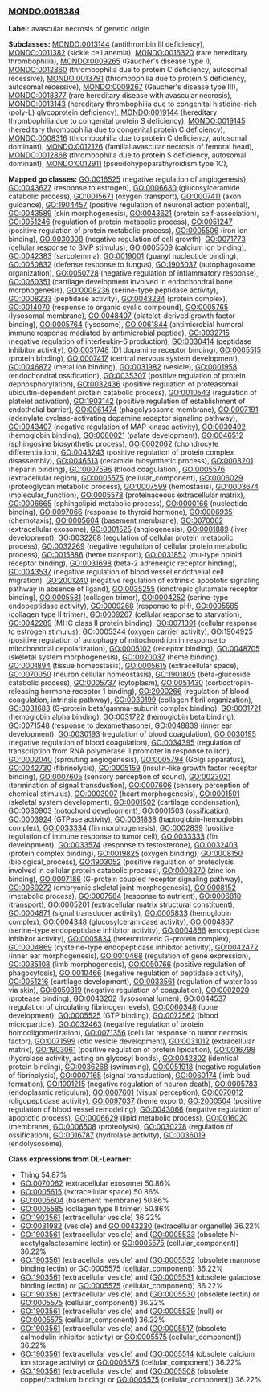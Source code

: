 
### [MONDO:0018384](http://purl.obolibrary.org/obo/MONDO_0018384)
**Label:** avascular necrosis of genetic origin

**Subclasses:** [MONDO:0013144](http://purl.obolibrary.org/obo/MONDO_0013144) (antithrombin III deficiency), [MONDO:0011382](http://purl.obolibrary.org/obo/MONDO_0011382) (sickle cell anemia), [MONDO:0016320](http://purl.obolibrary.org/obo/MONDO_0016320) (rare hereditary thrombophilia), [MONDO:0009265](http://purl.obolibrary.org/obo/MONDO_0009265) (Gaucher's disease type I), [MONDO:0012860](http://purl.obolibrary.org/obo/MONDO_0012860) (thrombophilia due to protein C deficiency, autosomal recessive), [MONDO:0013791](http://purl.obolibrary.org/obo/MONDO_0013791) (thrombophilia due to protein S deficiency, autosomal recessive), [MONDO:0009267](http://purl.obolibrary.org/obo/MONDO_0009267) (Gaucher's disease type III), [MONDO:0018377](http://purl.obolibrary.org/obo/MONDO_0018377) (rare hereditary disease with avascular necrosis), [MONDO:0013143](http://purl.obolibrary.org/obo/MONDO_0013143) (hereditary thrombophilia due to congenital histidine-rich (poly-L) glycoprotein deficiency), [MONDO:0019144](http://purl.obolibrary.org/obo/MONDO_0019144) (hereditary thrombophilia due to congenital protein S deficiency), [MONDO:0019145](http://purl.obolibrary.org/obo/MONDO_0019145) (hereditary thrombophilia due to congenital protein C deficiency), [MONDO:0008316](http://purl.obolibrary.org/obo/MONDO_0008316) (thrombophilia due to protein C deficiency, autosomal dominant), [MONDO:0012126](http://purl.obolibrary.org/obo/MONDO_0012126) (familial avascular necrosis of femoral head), [MONDO:0012868](http://purl.obolibrary.org/obo/MONDO_0012868) (thrombophilia due to protein S deficiency, autosomal dominant), [MONDO:0012911](http://purl.obolibrary.org/obo/MONDO_0012911) (pseudohypoparathyroidism type 1C), 

**Mapped go classes:** [GO:0016525](http://purl.obolibrary.org/obo/GO_0016525) (negative regulation of angiogenesis), [GO:0043627](http://purl.obolibrary.org/obo/GO_0043627) (response to estrogen), [GO:0006680](http://purl.obolibrary.org/obo/GO_0006680) (glucosylceramide catabolic process), [GO:0015671](http://purl.obolibrary.org/obo/GO_0015671) (oxygen transport), [GO:0007411](http://purl.obolibrary.org/obo/GO_0007411) (axon guidance), [GO:1904457](http://purl.obolibrary.org/obo/GO_1904457) (positive regulation of neuronal action potential), [GO:0043589](http://purl.obolibrary.org/obo/GO_0043589) (skin morphogenesis), [GO:0043621](http://purl.obolibrary.org/obo/GO_0043621) (protein self-association), [GO:0051246](http://purl.obolibrary.org/obo/GO_0051246) (regulation of protein metabolic process), [GO:0051247](http://purl.obolibrary.org/obo/GO_0051247) (positive regulation of protein metabolic process), [GO:0005506](http://purl.obolibrary.org/obo/GO_0005506) (iron ion binding), [GO:0030308](http://purl.obolibrary.org/obo/GO_0030308) (negative regulation of cell growth), [GO:0071773](http://purl.obolibrary.org/obo/GO_0071773) (cellular response to BMP stimulus), [GO:0005509](http://purl.obolibrary.org/obo/GO_0005509) (calcium ion binding), [GO:0042383](http://purl.obolibrary.org/obo/GO_0042383) (sarcolemma), [GO:0019001](http://purl.obolibrary.org/obo/GO_0019001) (guanyl nucleotide binding), [GO:0050832](http://purl.obolibrary.org/obo/GO_0050832) (defense response to fungus), [GO:1905037](http://purl.obolibrary.org/obo/GO_1905037) (autophagosome organization), [GO:0050728](http://purl.obolibrary.org/obo/GO_0050728) (negative regulation of inflammatory response), [GO:0060351](http://purl.obolibrary.org/obo/GO_0060351) (cartilage development involved in endochondral bone morphogenesis), [GO:0008236](http://purl.obolibrary.org/obo/GO_0008236) (serine-type peptidase activity), [GO:0008233](http://purl.obolibrary.org/obo/GO_0008233) (peptidase activity), [GO:0043234](http://purl.obolibrary.org/obo/GO_0043234) (protein complex), [GO:0014070](http://purl.obolibrary.org/obo/GO_0014070) (response to organic cyclic compound), [GO:0005765](http://purl.obolibrary.org/obo/GO_0005765) (lysosomal membrane), [GO:0048407](http://purl.obolibrary.org/obo/GO_0048407) (platelet-derived growth factor binding), [GO:0005764](http://purl.obolibrary.org/obo/GO_0005764) (lysosome), [GO:0061844](http://purl.obolibrary.org/obo/GO_0061844) (antimicrobial humoral immune response mediated by antimicrobial peptide), [GO:0032715](http://purl.obolibrary.org/obo/GO_0032715) (negative regulation of interleukin-6 production), [GO:0030414](http://purl.obolibrary.org/obo/GO_0030414) (peptidase inhibitor activity), [GO:0031748](http://purl.obolibrary.org/obo/GO_0031748) (D1 dopamine receptor binding), [GO:0005515](http://purl.obolibrary.org/obo/GO_0005515) (protein binding), [GO:0007417](http://purl.obolibrary.org/obo/GO_0007417) (central nervous system development), [GO:0046872](http://purl.obolibrary.org/obo/GO_0046872) (metal ion binding), [GO:0031982](http://purl.obolibrary.org/obo/GO_0031982) (vesicle), [GO:0001958](http://purl.obolibrary.org/obo/GO_0001958) (endochondral ossification), [GO:0035307](http://purl.obolibrary.org/obo/GO_0035307) (positive regulation of protein dephosphorylation), [GO:0032436](http://purl.obolibrary.org/obo/GO_0032436) (positive regulation of proteasomal ubiquitin-dependent protein catabolic process), [GO:0010543](http://purl.obolibrary.org/obo/GO_0010543) (regulation of platelet activation), [GO:1903142](http://purl.obolibrary.org/obo/GO_1903142) (positive regulation of establishment of endothelial barrier), [GO:0061474](http://purl.obolibrary.org/obo/GO_0061474) (phagolysosome membrane), [GO:0007191](http://purl.obolibrary.org/obo/GO_0007191) (adenylate cyclase-activating dopamine receptor signaling pathway), [GO:0043407](http://purl.obolibrary.org/obo/GO_0043407) (negative regulation of MAP kinase activity), [GO:0030492](http://purl.obolibrary.org/obo/GO_0030492) (hemoglobin binding), [GO:0060021](http://purl.obolibrary.org/obo/GO_0060021) (palate development), [GO:0046512](http://purl.obolibrary.org/obo/GO_0046512) (sphingosine biosynthetic process), [GO:0002062](http://purl.obolibrary.org/obo/GO_0002062) (chondrocyte differentiation), [GO:0043243](http://purl.obolibrary.org/obo/GO_0043243) (positive regulation of protein complex disassembly), [GO:0046513](http://purl.obolibrary.org/obo/GO_0046513) (ceramide biosynthetic process), [GO:0008201](http://purl.obolibrary.org/obo/GO_0008201) (heparin binding), [GO:0007596](http://purl.obolibrary.org/obo/GO_0007596) (blood coagulation), [GO:0005576](http://purl.obolibrary.org/obo/GO_0005576) (extracellular region), [GO:0005575](http://purl.obolibrary.org/obo/GO_0005575) (cellular_component), [GO:0006029](http://purl.obolibrary.org/obo/GO_0006029) (proteoglycan metabolic process), [GO:0007599](http://purl.obolibrary.org/obo/GO_0007599) (hemostasis), [GO:0003674](http://purl.obolibrary.org/obo/GO_0003674) (molecular_function), [GO:0005578](http://purl.obolibrary.org/obo/GO_0005578) (proteinaceous extracellular matrix), [GO:0006665](http://purl.obolibrary.org/obo/GO_0006665) (sphingolipid metabolic process), [GO:0000166](http://purl.obolibrary.org/obo/GO_0000166) (nucleotide binding), [GO:0097066](http://purl.obolibrary.org/obo/GO_0097066) (response to thyroid hormone), [GO:0006935](http://purl.obolibrary.org/obo/GO_0006935) (chemotaxis), [GO:0005604](http://purl.obolibrary.org/obo/GO_0005604) (basement membrane), [GO:0070062](http://purl.obolibrary.org/obo/GO_0070062) (extracellular exosome), [GO:0001525](http://purl.obolibrary.org/obo/GO_0001525) (angiogenesis), [GO:0001889](http://purl.obolibrary.org/obo/GO_0001889) (liver development), [GO:0032268](http://purl.obolibrary.org/obo/GO_0032268) (regulation of cellular protein metabolic process), [GO:0032269](http://purl.obolibrary.org/obo/GO_0032269) (negative regulation of cellular protein metabolic process), [GO:0015886](http://purl.obolibrary.org/obo/GO_0015886) (heme transport), [GO:0031852](http://purl.obolibrary.org/obo/GO_0031852) (mu-type opioid receptor binding), [GO:0031698](http://purl.obolibrary.org/obo/GO_0031698) (beta-2 adrenergic receptor binding), [GO:0043537](http://purl.obolibrary.org/obo/GO_0043537) (negative regulation of blood vessel endothelial cell migration), [GO:2001240](http://purl.obolibrary.org/obo/GO_2001240) (negative regulation of extrinsic apoptotic signaling pathway in absence of ligand), [GO:0035255](http://purl.obolibrary.org/obo/GO_0035255) (ionotropic glutamate receptor binding), [GO:0005581](http://purl.obolibrary.org/obo/GO_0005581) (collagen trimer), [GO:0004252](http://purl.obolibrary.org/obo/GO_0004252) (serine-type endopeptidase activity), [GO:0009268](http://purl.obolibrary.org/obo/GO_0009268) (response to pH), [GO:0005585](http://purl.obolibrary.org/obo/GO_0005585) (collagen type II trimer), [GO:0009267](http://purl.obolibrary.org/obo/GO_0009267) (cellular response to starvation), [GO:0042289](http://purl.obolibrary.org/obo/GO_0042289) (MHC class II protein binding), [GO:0071391](http://purl.obolibrary.org/obo/GO_0071391) (cellular response to estrogen stimulus), [GO:0005344](http://purl.obolibrary.org/obo/GO_0005344) (oxygen carrier activity), [GO:1904925](http://purl.obolibrary.org/obo/GO_1904925) (positive regulation of autophagy of mitochondrion in response to mitochondrial depolarization), [GO:0005102](http://purl.obolibrary.org/obo/GO_0005102) (receptor binding), [GO:0048705](http://purl.obolibrary.org/obo/GO_0048705) (skeletal system morphogenesis), [GO:0020037](http://purl.obolibrary.org/obo/GO_0020037) (heme binding), [GO:0001894](http://purl.obolibrary.org/obo/GO_0001894) (tissue homeostasis), [GO:0005615](http://purl.obolibrary.org/obo/GO_0005615) (extracellular space), [GO:0070050](http://purl.obolibrary.org/obo/GO_0070050) (neuron cellular homeostasis), [GO:1901805](http://purl.obolibrary.org/obo/GO_1901805) (beta-glucoside catabolic process), [GO:0005737](http://purl.obolibrary.org/obo/GO_0005737) (cytoplasm), [GO:0051430](http://purl.obolibrary.org/obo/GO_0051430) (corticotropin-releasing hormone receptor 1 binding), [GO:2000266](http://purl.obolibrary.org/obo/GO_2000266) (regulation of blood coagulation, intrinsic pathway), [GO:0030199](http://purl.obolibrary.org/obo/GO_0030199) (collagen fibril organization), [GO:0031683](http://purl.obolibrary.org/obo/GO_0031683) (G-protein beta/gamma-subunit complex binding), [GO:0031721](http://purl.obolibrary.org/obo/GO_0031721) (hemoglobin alpha binding), [GO:0031722](http://purl.obolibrary.org/obo/GO_0031722) (hemoglobin beta binding), [GO:0071548](http://purl.obolibrary.org/obo/GO_0071548) (response to dexamethasone), [GO:0048839](http://purl.obolibrary.org/obo/GO_0048839) (inner ear development), [GO:0030193](http://purl.obolibrary.org/obo/GO_0030193) (regulation of blood coagulation), [GO:0030195](http://purl.obolibrary.org/obo/GO_0030195) (negative regulation of blood coagulation), [GO:0034395](http://purl.obolibrary.org/obo/GO_0034395) (regulation of transcription from RNA polymerase II promoter in response to iron), [GO:0002040](http://purl.obolibrary.org/obo/GO_0002040) (sprouting angiogenesis), [GO:0005794](http://purl.obolibrary.org/obo/GO_0005794) (Golgi apparatus), [GO:0042730](http://purl.obolibrary.org/obo/GO_0042730) (fibrinolysis), [GO:0005159](http://purl.obolibrary.org/obo/GO_0005159) (insulin-like growth factor receptor binding), [GO:0007605](http://purl.obolibrary.org/obo/GO_0007605) (sensory perception of sound), [GO:0023021](http://purl.obolibrary.org/obo/GO_0023021) (termination of signal transduction), [GO:0007606](http://purl.obolibrary.org/obo/GO_0007606) (sensory perception of chemical stimulus), [GO:0003007](http://purl.obolibrary.org/obo/GO_0003007) (heart morphogenesis), [GO:0001501](http://purl.obolibrary.org/obo/GO_0001501) (skeletal system development), [GO:0001502](http://purl.obolibrary.org/obo/GO_0001502) (cartilage condensation), [GO:0030903](http://purl.obolibrary.org/obo/GO_0030903) (notochord development), [GO:0001503](http://purl.obolibrary.org/obo/GO_0001503) (ossification), [GO:0003924](http://purl.obolibrary.org/obo/GO_0003924) (GTPase activity), [GO:0031838](http://purl.obolibrary.org/obo/GO_0031838) (haptoglobin-hemoglobin complex), [GO:0033334](http://purl.obolibrary.org/obo/GO_0033334) (fin morphogenesis), [GO:0002839](http://purl.obolibrary.org/obo/GO_0002839) (positive regulation of immune response to tumor cell), [GO:0033333](http://purl.obolibrary.org/obo/GO_0033333) (fin development), [GO:0033574](http://purl.obolibrary.org/obo/GO_0033574) (response to testosterone), [GO:0032403](http://purl.obolibrary.org/obo/GO_0032403) (protein complex binding), [GO:0019825](http://purl.obolibrary.org/obo/GO_0019825) (oxygen binding), [GO:0008150](http://purl.obolibrary.org/obo/GO_0008150) (biological_process), [GO:1903052](http://purl.obolibrary.org/obo/GO_1903052) (positive regulation of proteolysis involved in cellular protein catabolic process), [GO:0008270](http://purl.obolibrary.org/obo/GO_0008270) (zinc ion binding), [GO:0007186](http://purl.obolibrary.org/obo/GO_0007186) (G-protein coupled receptor signaling pathway), [GO:0060272](http://purl.obolibrary.org/obo/GO_0060272) (embryonic skeletal joint morphogenesis), [GO:0008152](http://purl.obolibrary.org/obo/GO_0008152) (metabolic process), [GO:0007584](http://purl.obolibrary.org/obo/GO_0007584) (response to nutrient), [GO:0006810](http://purl.obolibrary.org/obo/GO_0006810) (transport), [GO:0005201](http://purl.obolibrary.org/obo/GO_0005201) (extracellular matrix structural constituent), [GO:0004871](http://purl.obolibrary.org/obo/GO_0004871) (signal transducer activity), [GO:0005833](http://purl.obolibrary.org/obo/GO_0005833) (hemoglobin complex), [GO:0004348](http://purl.obolibrary.org/obo/GO_0004348) (glucosylceramidase activity), [GO:0004867](http://purl.obolibrary.org/obo/GO_0004867) (serine-type endopeptidase inhibitor activity), [GO:0004866](http://purl.obolibrary.org/obo/GO_0004866) (endopeptidase inhibitor activity), [GO:0005834](http://purl.obolibrary.org/obo/GO_0005834) (heterotrimeric G-protein complex), [GO:0004869](http://purl.obolibrary.org/obo/GO_0004869) (cysteine-type endopeptidase inhibitor activity), [GO:0042472](http://purl.obolibrary.org/obo/GO_0042472) (inner ear morphogenesis), [GO:0010468](http://purl.obolibrary.org/obo/GO_0010468) (regulation of gene expression), [GO:0035108](http://purl.obolibrary.org/obo/GO_0035108) (limb morphogenesis), [GO:0050766](http://purl.obolibrary.org/obo/GO_0050766) (positive regulation of phagocytosis), [GO:0010466](http://purl.obolibrary.org/obo/GO_0010466) (negative regulation of peptidase activity), [GO:0051216](http://purl.obolibrary.org/obo/GO_0051216) (cartilage development), [GO:0033561](http://purl.obolibrary.org/obo/GO_0033561) (regulation of water loss via skin), [GO:0050819](http://purl.obolibrary.org/obo/GO_0050819) (negative regulation of coagulation), [GO:0002020](http://purl.obolibrary.org/obo/GO_0002020) (protease binding), [GO:0043202](http://purl.obolibrary.org/obo/GO_0043202) (lysosomal lumen), [GO:0044537](http://purl.obolibrary.org/obo/GO_0044537) (regulation of circulating fibrinogen levels), [GO:0060348](http://purl.obolibrary.org/obo/GO_0060348) (bone development), [GO:0005525](http://purl.obolibrary.org/obo/GO_0005525) (GTP binding), [GO:0072562](http://purl.obolibrary.org/obo/GO_0072562) (blood microparticle), [GO:0032463](http://purl.obolibrary.org/obo/GO_0032463) (negative regulation of protein homooligomerization), [GO:0071356](http://purl.obolibrary.org/obo/GO_0071356) (cellular response to tumor necrosis factor), [GO:0071599](http://purl.obolibrary.org/obo/GO_0071599) (otic vesicle development), [GO:0031012](http://purl.obolibrary.org/obo/GO_0031012) (extracellular matrix), [GO:1903061](http://purl.obolibrary.org/obo/GO_1903061) (positive regulation of protein lipidation), [GO:0016798](http://purl.obolibrary.org/obo/GO_0016798) (hydrolase activity, acting on glycosyl bonds), [GO:0042802](http://purl.obolibrary.org/obo/GO_0042802) (identical protein binding), [GO:0036268](http://purl.obolibrary.org/obo/GO_0036268) (swimming), [GO:0051918](http://purl.obolibrary.org/obo/GO_0051918) (negative regulation of fibrinolysis), [GO:0007165](http://purl.obolibrary.org/obo/GO_0007165) (signal transduction), [GO:0060174](http://purl.obolibrary.org/obo/GO_0060174) (limb bud formation), [GO:1901215](http://purl.obolibrary.org/obo/GO_1901215) (negative regulation of neuron death), [GO:0005783](http://purl.obolibrary.org/obo/GO_0005783) (endoplasmic reticulum), [GO:0007601](http://purl.obolibrary.org/obo/GO_0007601) (visual perception), [GO:0070012](http://purl.obolibrary.org/obo/GO_0070012) (oligopeptidase activity), [GO:0097037](http://purl.obolibrary.org/obo/GO_0097037) (heme export), [GO:2000504](http://purl.obolibrary.org/obo/GO_2000504) (positive regulation of blood vessel remodeling), [GO:0043066](http://purl.obolibrary.org/obo/GO_0043066) (negative regulation of apoptotic process), [GO:0006629](http://purl.obolibrary.org/obo/GO_0006629) (lipid metabolic process), [GO:0016020](http://purl.obolibrary.org/obo/GO_0016020) (membrane), [GO:0006508](http://purl.obolibrary.org/obo/GO_0006508) (proteolysis), [GO:0030278](http://purl.obolibrary.org/obo/GO_0030278) (regulation of ossification), [GO:0016787](http://purl.obolibrary.org/obo/GO_0016787) (hydrolase activity), [GO:0036019](http://purl.obolibrary.org/obo/GO_0036019) (endolysosome), 

**Class expressions from DL-Learner:**

- Thing 54.87%
- [GO:0070062](http://purl.obolibrary.org/obo/GO_0070062) (extracellular exosome) 50.86%
- [GO:0005615](http://purl.obolibrary.org/obo/GO_0005615) (extracellular space) 50.86%
- [GO:0005604](http://purl.obolibrary.org/obo/GO_0005604) (basement membrane) 50.86%
- [GO:0005585](http://purl.obolibrary.org/obo/GO_0005585) (collagen type II trimer) 50.86%
- [GO:1903561](http://purl.obolibrary.org/obo/GO_1903561) (extracellular vesicle) 36.22%
- [GO:0031982](http://purl.obolibrary.org/obo/GO_0031982) (vesicle) and [GO:0043230](http://purl.obolibrary.org/obo/GO_0043230) (extracellular organelle) 36.22%
- [GO:1903561](http://purl.obolibrary.org/obo/GO_1903561) (extracellular vesicle) and ([GO:0005533](http://purl.obolibrary.org/obo/GO_0005533) (obsolete N-acetylgalactosamine lectin) or [GO:0005575](http://purl.obolibrary.org/obo/GO_0005575) (cellular_component)) 36.22%
- [GO:1903561](http://purl.obolibrary.org/obo/GO_1903561) (extracellular vesicle) and ([GO:0005532](http://purl.obolibrary.org/obo/GO_0005532) (obsolete mannose binding lectin) or [GO:0005575](http://purl.obolibrary.org/obo/GO_0005575) (cellular_component)) 36.22%
- [GO:1903561](http://purl.obolibrary.org/obo/GO_1903561) (extracellular vesicle) and ([GO:0005531](http://purl.obolibrary.org/obo/GO_0005531) (obsolete galactose binding lectin) or [GO:0005575](http://purl.obolibrary.org/obo/GO_0005575) (cellular_component)) 36.22%
- [GO:1903561](http://purl.obolibrary.org/obo/GO_1903561) (extracellular vesicle) and ([GO:0005530](http://purl.obolibrary.org/obo/GO_0005530) (obsolete lectin) or [GO:0005575](http://purl.obolibrary.org/obo/GO_0005575) (cellular_component)) 36.22%
- [GO:1903561](http://purl.obolibrary.org/obo/GO_1903561) (extracellular vesicle) and ([GO:0005529](http://purl.obolibrary.org/obo/GO_0005529) (null) or [GO:0005575](http://purl.obolibrary.org/obo/GO_0005575) (cellular_component)) 36.22%
- [GO:1903561](http://purl.obolibrary.org/obo/GO_1903561) (extracellular vesicle) and ([GO:0005517](http://purl.obolibrary.org/obo/GO_0005517) (obsolete calmodulin inhibitor activity) or [GO:0005575](http://purl.obolibrary.org/obo/GO_0005575) (cellular_component)) 36.22%
- [GO:1903561](http://purl.obolibrary.org/obo/GO_1903561) (extracellular vesicle) and ([GO:0005514](http://purl.obolibrary.org/obo/GO_0005514) (obsolete calcium ion storage activity) or [GO:0005575](http://purl.obolibrary.org/obo/GO_0005575) (cellular_component)) 36.22%
- [GO:1903561](http://purl.obolibrary.org/obo/GO_1903561) (extracellular vesicle) and ([GO:0005508](http://purl.obolibrary.org/obo/GO_0005508) (obsolete copper/cadmium binding) or [GO:0005575](http://purl.obolibrary.org/obo/GO_0005575) (cellular_component)) 36.22%


